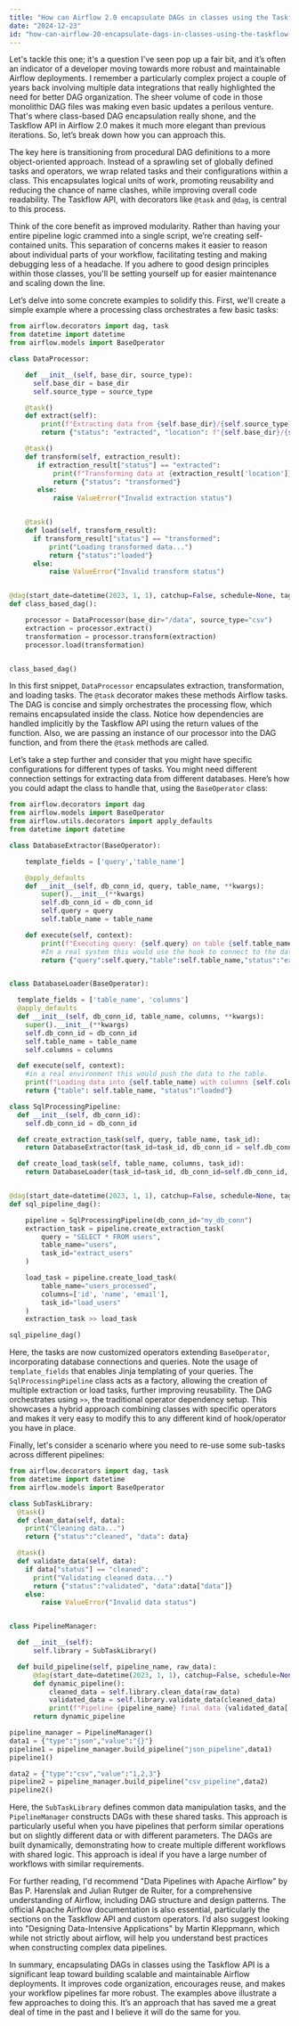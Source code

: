 ```yaml
---
title: "How can Airflow 2.0 encapsulate DAGs in classes using the Taskflow API?"
date: "2024-12-23"
id: "how-can-airflow-20-encapsulate-dags-in-classes-using-the-taskflow-api"
---
```


Let's tackle this one; it's a question I've seen pop up a fair bit, and it’s often an indicator of a developer moving towards more robust and maintainable Airflow deployments. I remember a particularly complex project a couple of years back involving multiple data integrations that really highlighted the need for better DAG organization. The sheer volume of code in those monolithic DAG files was making even basic updates a perilous venture. That's where class-based DAG encapsulation really shone, and the Taskflow API in Airflow 2.0 makes it much more elegant than previous iterations. So, let’s break down how you can approach this.

The key here is transitioning from procedural DAG definitions to a more object-oriented approach. Instead of a sprawling set of globally defined tasks and operators, we wrap related tasks and their configurations within a class. This encapsulates logical units of work, promoting reusability and reducing the chance of name clashes, while improving overall code readability. The Taskflow API, with decorators like `@task` and `@dag`, is central to this process.

Think of the core benefit as improved modularity. Rather than having your entire pipeline logic crammed into a single script, we’re creating self-contained units. This separation of concerns makes it easier to reason about individual parts of your workflow, facilitating testing and making debugging less of a headache. If you adhere to good design principles within those classes, you'll be setting yourself up for easier maintenance and scaling down the line.

Let’s delve into some concrete examples to solidify this. First, we’ll create a simple example where a processing class orchestrates a few basic tasks:

```python
from airflow.decorators import dag, task
from datetime import datetime
from airflow.models import BaseOperator

class DataProcessor:

    def __init__(self, base_dir, source_type):
      self.base_dir = base_dir
      self.source_type = source_type

    @task()
    def extract(self):
        print(f"Extracting data from {self.base_dir}/{self.source_type}...")
        return {"status": "extracted", "location": f"{self.base_dir}/{self.source_type}"}

    @task()
    def transform(self, extraction_result):
       if extraction_result["status"] == "extracted":
           print(f"Transforming data at {extraction_result['location']}...")
           return {"status": "transformed"}
       else:
           raise ValueError("Invalid extraction status")


    @task()
    def load(self, transform_result):
      if transform_result["status"] == "transformed":
          print("Loading transformed data...")
          return {"status":"loaded"}
      else:
          raise ValueError("Invalid transform status")


@dag(start_date=datetime(2023, 1, 1), catchup=False, schedule=None, tags=["example", "class-dag"])
def class_based_dag():

    processor = DataProcessor(base_dir="/data", source_type="csv")
    extraction = processor.extract()
    transformation = processor.transform(extraction)
    processor.load(transformation)


class_based_dag()

```

In this first snippet, `DataProcessor` encapsulates extraction, transformation, and loading tasks. The `@task` decorator makes these methods Airflow tasks. The DAG is concise and simply orchestrates the processing flow, which remains encapsulated inside the class. Notice how dependencies are handled implicitly by the Taskflow API using the return values of the function. Also, we are passing an instance of our processor into the DAG function, and from there the `@task` methods are called.

Let’s take a step further and consider that you might have specific configurations for different types of tasks. You might need different connection settings for extracting data from different databases. Here’s how you could adapt the class to handle that, using the `BaseOperator` class:

```python
from airflow.decorators import dag
from airflow.models import BaseOperator
from airflow.utils.decorators import apply_defaults
from datetime import datetime

class DatabaseExtractor(BaseOperator):

    template_fields = ['query','table_name']

    @apply_defaults
    def __init__(self, db_conn_id, query, table_name, **kwargs):
        super().__init__(**kwargs)
        self.db_conn_id = db_conn_id
        self.query = query
        self.table_name = table_name

    def execute(self, context):
        print(f"Executing query: {self.query} on table {self.table_name} using {self.db_conn_id}")
        #In a real system this would use the hook to connect to the database and perform the operation
        return {"query":self.query,"table":self.table_name,"status":"extracted"}


class DatabaseLoader(BaseOperator):

  template_fields = ['table_name', 'columns']
  @apply_defaults
  def __init__(self, db_conn_id, table_name, columns, **kwargs):
    super().__init__(**kwargs)
    self.db_conn_id = db_conn_id
    self.table_name = table_name
    self.columns = columns

  def execute(self, context):
    #in a real environment this would push the data to the table.
    print(f"Loading data into {self.table_name} with columns {self.columns} using {self.db_conn_id}")
    return {"table": self.table_name, "status":"loaded"}

class SqlProcessingPipeline:
  def __init__(self, db_conn_id):
    self.db_conn_id = db_conn_id

  def create_extraction_task(self, query, table_name, task_id):
    return DatabaseExtractor(task_id=task_id, db_conn_id = self.db_conn_id, query=query, table_name=table_name)

  def create_load_task(self, table_name, columns, task_id):
    return DatabaseLoader(task_id=task_id, db_conn_id=self.db_conn_id, table_name=table_name, columns=columns)


@dag(start_date=datetime(2023, 1, 1), catchup=False, schedule=None, tags=["example", "class-dag-operators"])
def sql_pipeline_dag():

    pipeline = SqlProcessingPipeline(db_conn_id="my_db_conn")
    extraction_task = pipeline.create_extraction_task(
        query = "SELECT * FROM users",
        table_name="users",
        task_id="extract_users"
    )

    load_task = pipeline.create_load_task(
        table_name="users_processed",
        columns=['id', 'name', 'email'],
        task_id="load_users"
    )
    extraction_task >> load_task

sql_pipeline_dag()

```

Here, the tasks are now customized operators extending `BaseOperator`, incorporating database connections and queries. Note the usage of `template_fields` that enables Jinja templating of your queries. The `SqlProcessingPipeline` class acts as a factory, allowing the creation of multiple extraction or load tasks, further improving reusability. The DAG orchestrates using `>>`, the traditional operator dependency setup. This showcases a hybrid approach combining classes with specific operators and makes it very easy to modify this to any different kind of hook/operator you have in place.

Finally, let's consider a scenario where you need to re-use some sub-tasks across different pipelines:

```python
from airflow.decorators import dag, task
from datetime import datetime
from airflow.models import BaseOperator

class SubTaskLibrary:
  @task()
  def clean_data(self, data):
    print("Cleaning data...")
    return {"status":"cleaned", "data": data}

  @task()
  def validate_data(self, data):
    if data["status"] == "cleaned":
      print("Validating cleaned data...")
      return {"status":"validated", "data":data["data"]}
    else:
        raise ValueError("Invalid data status")


class PipelineManager:

  def __init__(self):
      self.library = SubTaskLibrary()

  def build_pipeline(self, pipeline_name, raw_data):
      @dag(start_date=datetime(2023, 1, 1), catchup=False, schedule=None, tags=["example", "class-dag"])
      def dynamic_pipeline():
          cleaned_data = self.library.clean_data(raw_data)
          validated_data = self.library.validate_data(cleaned_data)
          print(f"Pipeline {pipeline_name} final data {validated_data['data']}")
      return dynamic_pipeline

pipeline_manager = PipelineManager()
data1 = {"type":"json","value":"{}"}
pipeline1 = pipeline_manager.build_pipeline("json_pipeline",data1)
pipeline1()

data2 = {"type":"csv","value":"1,2,3"}
pipeline2 = pipeline_manager.build_pipeline("csv_pipeline",data2)
pipeline2()

```
Here, the `SubTaskLibrary` defines common data manipulation tasks, and the `PipelineManager` constructs DAGs with these shared tasks. This approach is particularly useful when you have pipelines that perform similar operations but on slightly different data or with different parameters. The DAGs are built dynamically, demonstrating how to create multiple different workflows with shared logic. This approach is ideal if you have a large number of workflows with similar requirements.

For further reading, I'd recommend "Data Pipelines with Apache Airflow" by Bas P. Harenslak and Julian Rutger de Ruiter, for a comprehensive understanding of Airflow, including DAG structure and design patterns. The official Apache Airflow documentation is also essential, particularly the sections on the Taskflow API and custom operators. I’d also suggest looking into "Designing Data-Intensive Applications" by Martin Kleppmann, which while not strictly about airflow, will help you understand best practices when constructing complex data pipelines.

In summary, encapsulating DAGs in classes using the Taskflow API is a significant leap toward building scalable and maintainable Airflow deployments. It improves code organization, encourages reuse, and makes your workflow pipelines far more robust. The examples above illustrate a few approaches to doing this. It’s an approach that has saved me a great deal of time in the past and I believe it will do the same for you.
